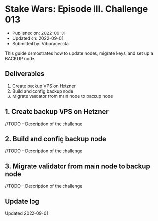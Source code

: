 # Stake Wars: Episode III. Challenge 013
* Published on: 2022-09-01
* Updated on: 2022-09-01
* Submitted by: Viboracecata

This guide demostrates how to update nodes, migrate keys, and set up a BACKUP node.

## Deliverables

1. Create backup VPS on Hetzner
2. Build and config backup node
3. Migrate validator from main node to backup node

## 1. Create backup VPS on Hetzner

//TODO - Description of the challenge

## 2. Build and config backup node

//TODO - Description of the challenge

## 3. Migrate validator from main node to backup node

//TODO - Description of the challenge

## Update log

Updated 2022-09-01

